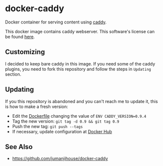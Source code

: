 # docker-caddy

Docker container for serving content using [caddy](https://caddyserver.com).

This docker image contains caddy webserver. This software's license can be found [here](https://github.com/mholt/caddy/blob/master/LICENSE.txt).


## Customizing

I decided to keep bare caddy in this image. If you need some of the caddy plugins, you need to fork this repository and follow the steps in `Updating` section.


## Updating

If you this repository is abandoned and you can't reach me to update it, this is how to make a fresh version:

* Edit the [Dockerfile](Dockerfile) changing the value of `ENV CADDY_VERSION=0.9.4`
* Tag the new version: `git tag -d 0.9 && git tag 0.9`
* Push the new tag: `git push --tags`
* If necessary, update configuration at [Docker Hub](https://hub.docker.com/r/jojomi/caddy/)


## See Also

* https://github.com/jumanjihouse/docker-caddy
